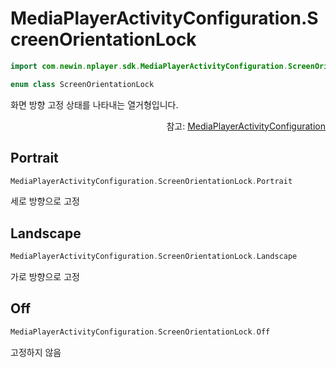 # MediaPlayerActivityConfiguration.ScreenOrientationLock

```kotlin
import com.newin.nplayer.sdk.MediaPlayerActivityConfiguration.ScreenOrientationLock
```

```kotlin
enum class ScreenOrientationLock
```

화면 방향 고정 상태를 나타내는 열거형입니다.

<div align="right">
참고: <a href="../../class/media-player-activity-configuration/home.md">MediaPlayerActivityConfiguration</a>
</div>

## Portrait

```kotlin
MediaPlayerActivityConfiguration.ScreenOrientationLock.Portrait
```

세로 방향으로 고정

## Landscape

```kotlin
MediaPlayerActivityConfiguration.ScreenOrientationLock.Landscape
```

가로 방향으로 고정

## Off

```kotlin
MediaPlayerActivityConfiguration.ScreenOrientationLock.Off
```

고정하지 않음